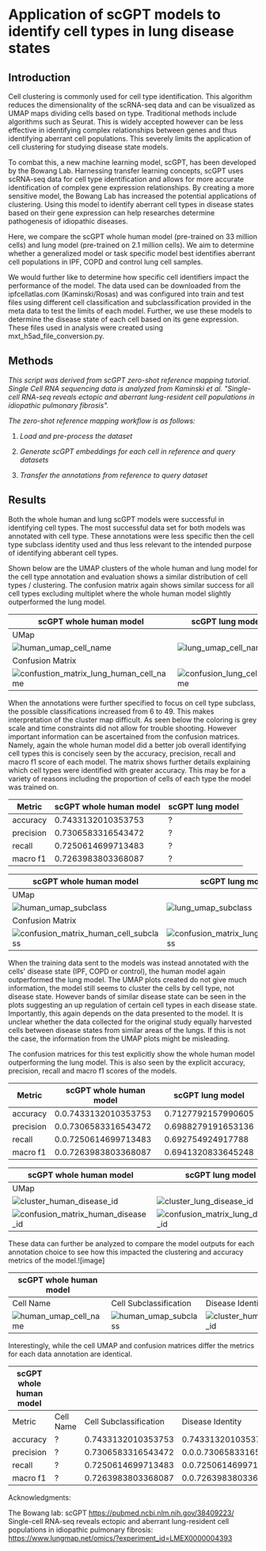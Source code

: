 # Application of scGPT models to identify cell types in lung disease states
## Introduction

Cell clustering is commonly used for cell type identification. This algorithm reduces the dimensionality of the scRNA-seq data and can be visualized as UMAP maps dividing cells based on type. Traditional methods include algorithms such as Seurat. This is widely accepted however can be less effective in identifying complex relationships between genes and thus identifying aberrant cell populations. This severely limits the application of cell clustering for studying disease state models. 

To combat this, a new machine learning model, scGPT, has been developed by the Bowang Lab. Harnessing transfer learning concepts, scGPT uses scRNA-seq data for cell type identification and allows for more accurate identification of complex gene expression relationships. By creating a more sensitive model, the Bowang Lab has increased the potential applications of clustering. Using this model to identify aberrant cell types in disease states based on their gene expression can help researches determine pathogenesis of idiopathic diseases. 

Here, we compare the scGPT whole human model (pre-trained on 33 million cells) and lung model (pre-trained on 2.1 million cells). We aim to determine whether a generalized model or task specific model best identifies aberrant cell populations in IPF, COPD and control lung cell samples.

We would further like to determine how specific cell identifiers impact the performance of the model. The data used can be downloaded from the ipfcellatlas.com (Kaminski/Rosas) and was configured into train and test files  using different cell classification and subclassification provided in the meta data to test the limits of each model. Further, we use these models to determine the disease state of each cell based on its gene expression. These files used in analysis were created using mxt_h5ad_file_conversion.py. 

## Methods
*This script was derived from scGPT zero-shot reference mapping tutorial. Single Cell RNA sequencing data is analyzed from Kaminski et al. "Single-cell RNA-seq reveals ectopic and aberrant lung-resident cell populations in idiopathic pulmonary fibrosis".*


*The zero-shot reference mapping workflow is as follows:*

 1. *Load and pre-process the dataset*
    
 2. *Generate scGPT embeddings for each cell in reference and query datasets*

 3. *Transfer the annotations from reference to query dataset*


## Results

Both the whole human and lung scGPT models were successful in identifying cell types. The most successful data set for both models was annotated with cell type. These annotations were less specific then the cell type subclass identity used and thus less relevant to the intended purpose of identifying abberant cell types. 

Shown below are the UMAP clusters of the whole human and lung model for the cell type annotation and evaluation shows a similar distribution of cell types / clustering. 
The confusion matrix again shows similar success for all cell types excluding multiplet where the whole human model slightly outperformed the lung model.


| scGPT whole human model | scGPT lung model |
|-------------------------|-------------------------|
| UMap| |
|![human_umap_cell_name](https://github.com/user-attachments/assets/e99714d0-3317-4b80-8657-0768af2870e0) |![lung_umap_cell_name](https://github.com/user-attachments/assets/123163bc-d3df-4328-8a7e-5e0e5f1f6635)|
| Confusion Matrix | |
|![confustion_matrix_lung_human_cell_name](https://github.com/user-attachments/assets/01844d15-9afa-4c1b-bec1-d2cd7779e7cc)|![confusion_lung_cell_name](https://github.com/user-attachments/assets/3328dcb2-75f6-4d3d-b0a1-32db75d0335f)|

When the annotations were further specified to focus on cell type subclass, the possible classifications increased from 6 to 49. This makes interpretation of the cluster map difficult. As seen below the coloring is grey scale and time constraints did not allow for trouble shooting. However important information can be ascertained from the confusion matrices. Namely, again the whole human model did a better job overall identifying cell types this is concisely seen by the accuracy, precision, recall and macro f1 score of each model. The matrix shows further details explaining which cell types were identified with greater accuracy. This may be for a variety of reasons including the proportion of cells of each type the model was trained on.


| Metric | scGPT whole human model | scGPT lung model|
|-------------------------|-------------------------|-------------------------|
|accuracy| 0.7433132010353753 | ?|
|precision| 0.7306583316543472 | ?|
|recall | 0.7250614699713483| ?|
|macro f1| 0.7263983803368087 |?| 


|scGPT whole human model | scGPT lung model|
|-------------------------|-------------------------|
|UMap|
|![human_umap_subclass](https://github.com/user-attachments/assets/fb0d7132-9de6-4349-86ca-e93714e2c10f) |![lung_umap_subclass](https://github.com/user-attachments/assets/cc955483-bb9d-4b5d-bf12-7a0ea2a25a0f)|
| Confusion Matrix|
| ![confusion_matrix_human_cell_subclass](https://github.com/user-attachments/assets/29914af9-16ad-413d-aa80-c4d0be7dce3e)|![confusion_matrix_lung_cell_subclass](https://github.com/user-attachments/assets/e85cc104-417f-41a1-bbfe-bd8a45fe30b4)|



When the training data sent to the models was instead annotated with the cells' disease state (IPF, COPD or control), the human model again outperformed the lung model. The UMAP plots created do not give much information, the model still seems to cluster the cells by cell type, not disease state. However bands of similar disease state can be seen in the plots suggesting an up regulation of certain cell types in each disease state. Importantly, this again depends on the data presented to the model. It is unclear whether the data collected for the original study equally harvested cells between disease states from similar areas of the lungs. If this is not the case, the information from the UMAP plots might be misleading. 

The confusion matrices for this test explicitly show the whole human model outperforming the lung model. This is also seen by the explicit accuracy, precision, recall and macro f1 scores of the models.


| Metric | scGPT whole human model | scGPT lung model|
|-------------------------|-------------------------|-------------------------|
|accuracy| 0.0.7433132010353753 | 0.7127792157990605|
|precision| 0.0.7306583316543472 | 0.6988279191653136|
|recall | 0.0.7250614699713483| 0.692754924917788|
|macro f1| 0.0.7263983803368087 |0.6941320833645248| 


|scGPT whole human model | scGPT lung model|
|-------------------------|-------------------------|
|UMap|
|![cluster_human_disease_id](https://github.com/user-attachments/assets/9f853b65-5f52-4e63-b124-dbfca5461d36)| ![cluster_lung_disease_id](https://github.com/user-attachments/assets/2d5a246c-248f-45c8-90ba-cede1412b844)|
|![confusion_matrix_human_disease_id](https://github.com/user-attachments/assets/17f34970-e649-4aa1-a4fd-f1795305d2ea)| ![confusion_matrix_lung_disease_id](https://github.com/user-attachments/assets/497db3e1-9c04-43ba-9502-6edc67caa7d9)|



These data can further be analyzed to compare the model outputs for each annotation choice to see how this impacted the clustering and accuracy metrics of the model.![image]

| scGPT whole human model | | |
|-------------------------|-------------------------|-------------------------|
| Cell Name | Cell Subclassification | Disease Identity |
|![human_umap_cell_name](https://github.com/user-attachments/assets/60650adc-4e34-46a4-a7b2-002eb2d76a22)|![human_umap_subclass](https://github.com/user-attachments/assets/67ff9255-dc70-4042-a22b-7528ea00f63b)|![cluster_human_disease_id](https://github.com/user-attachments/assets/f534f82d-4ebf-4495-ad6f-f41a2c7e6394)|

Interestingly, while the cell UMAP and confusion matrices differ the metrics for each data annotation are identical.


| scGPT whole human model | | ||
|-------------------------|-------------------------|-------------------------|-------------------------|
| Metric | Cell Name | Cell Subclassification | Disease Identity |
|accuracy| ?| 0.7433132010353753 |0.7433132010353753|
|precision| ?| 0.7306583316543472 |0.0.0.7306583316543472|
|recall | ?| 0.7250614699713483| 0.0.7250614699713483|
|macro f1|?|  0.7263983803368087| 0.0.7263983803368087|




Acknowledgments:

The Bowang lab: scGPT https://pubmed.ncbi.nlm.nih.gov/38409223/
Single-cell RNA-seq reveals ectopic and aberrant lung-resident cell populations in idiopathic pulmonary fibrosis: https://www.lungmap.net/omics/?experiment_id=LMEX0000004393
